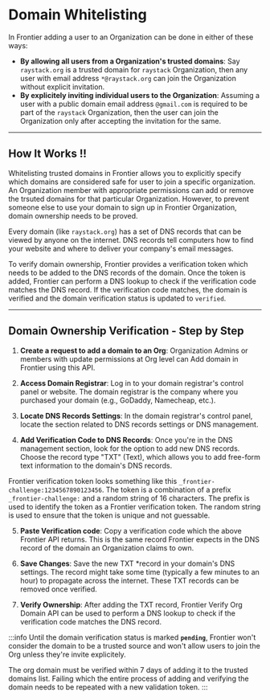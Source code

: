 # Domain Whitelisting

In Frontier adding a user to an Organization can be done in either of these ways:
- **By allowing all users from a Organization's trusted domains**: Say `raystack.org` is a trusted domain for `raystack` Organization, then any user with email address `*@raystack.org` can join the Organization without explicit invitation.
- **By explicitely inviting individual users to the Organization**: Assuming a user with a public domain email address `@gmail.com` is required to be part of the `raystack` Organization, then the user can join the Organization only after accepting the invitation for the same.

---

## How It Works !!

Whitelisting trusted domains in Frontier allows you to explicitly specify which domains are considered safe for user to join a specific organization. An Organization member with appropriate permissions can add or remove the trsuted domains for that particular Organization. However, to prevent someone else to use your domain to sign up in Frontier Organization, domain ownership needs to be proved. 

Every domain (like `raystack.org`) has a set of DNS records that can be viewed by anyone on the internet. DNS records tell computers how to find your website and where to deliver your company's email messages. 

To verify domain ownership, Frontier provides a verification token which needs to be added to the DNS records of the domain. Once the token is added, Frontier can perform a DNS lookup to check if the verification code matches the DNS record. If the verification code matches, the domain is verified and the domain verification status is updated to `verified`.

---

## Domain Ownership Verification - Step by Step

1. **Create a request to add a domain to an Org**: Organization Admins or members with update permissions at Org level can Add domain in Frontier using this API.

2. **Access Domain Registrar**: Log in to your domain registrar's control panel or website. The domain registrar is the company where you purchased your domain (e.g., GoDaddy, Namecheap, etc.).

3. **Locate DNS Records Settings**: In the domain registrar's control panel, locate the section related to DNS records settings or DNS management.

4. **Add Verification Code to DNS Records**:  Once you're in the DNS management section, look for the option to add new DNS records. Choose the record type "TXT" (Text), which allows you to add free-form text information to the domain's DNS records.

Frontier verification token looks something like this `_frontier-challenge:1234567890123456`. The token is a combination of a prefix `_frontier-challenge:` and a random string of 16 characters. The prefix is used to identify the token as a Frontier verification token. The random string is used to ensure that the token is unique and not guessable.

5. **Paste Verification code**: Copy a verification code which the above Frontier API returns. This is the same record Frontier expects in the DNS record of the domain an Organization claims to own.

6. **Save Changes**: Save the new TXT *record in your domain's DNS settings. The record might take some time (typically a few minutes to an hour) to propagate across the internet. These TXT records can be removed once verified.

7. **Verify Ownership**: After adding the TXT record, Frontier Verify Org Domain API can be used to perform a DNS lookup to check if the verification code matches the DNS record. 

:::info
Until the domain verification status is marked **`pending`**, Frontier won't consider the domain to be a trusted source and won't allow users to join the Org unless they're invite explicitely. 

The org domain must be verified within 7 days of adding it to the trusted domains list. Failing which the entire process of adding and verifying the domain needs to be repeated with a new validation token.
:::
